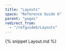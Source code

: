 ```yaml
---
title: "Layouts"
space: "Reference Guide 6"
parent: "pages"
redirect_from:
  - "/refguide6/Layouts"
---
```

{% snippet Layout.md %}
